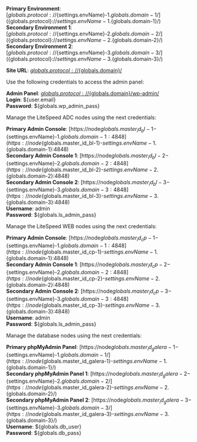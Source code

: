 **Primary Environment**: [${globals.protocol}://${settings.envName}-1.${globals.domain-1}/](${globals.protocol}://${settings.envName}-1.${globals.domain-1}/)   
**Secondary Environment 1**: [${globals.protocol}://${settings.envName}-2.${globals.domain-2}/](${globals.protocol}://${settings.envName}-2.${globals.domain-2}/)   
**Secondary Environment 2**: [${globals.protocol}://${settings.envName}-3.${globals.domain-3}/](${globals.protocol}://${settings.envName}-3.${globals.domain-3}/)   

**Site URL**: [${globals.protocol}://${globals.domain}/](${globals.protocol}://${globals.domain}/)  

Use the following credentials to access the admin panel:

**Admin Panel**: [${globals.protocol}://${globals.domain}/wp-admin/](${globals.protocol}://${globals.domain}/wp-admin/)  
**Login**: ${user.email}  
**Password**: ${globals.wp_admin_pass}  

Manage the LiteSpeed ADC nodes using the next credentials:

**Primary Admin Console**: [https://node${globals.master_id_bl-1}-${settings.envName}-1.${globals.domain-1}:4848](https://node${globals.master_id_bl-1}-${settings.envName}-1.${globals.domain-1}:4848)   
**Secondary Admin Console 1**: [https://node${globals.master_id_bl-2}-${settings.envName}-2.${globals.domain-2}:4848](https://node${globals.master_id_bl-2}-${settings.envName}-2.${globals.domain-2}:4848)   
**Secondary Admin Console 2**: [https://node${globals.master_id_bl-3}-${settings.envName}-3.${globals.domain-3}:4848](https://node${globals.master_id_bl-3}-${settings.envName}-3.${globals.domain-3}:4848)   
**Username**: admin    
**Password**: ${globals.ls_admin_pass}  

Manage the LiteSpeed WEB nodes using the next credentials:

**Primary Admin Console**: [https://node${globals.master_id_cp-1}-${settings.envName}-1.${globals.domain-1}:4848](https://node${globals.master_id_cp-1}-${settings.envName}-1.${globals.domain-1}:4848)   
**Secondary Admin Console 1**: [https://node${globals.master_id_cp-2}-${settings.envName}-2.${globals.domain-2}:4848](https://node${globals.master_id_cp-2}-${settings.envName}-2.${globals.domain-2}:4848)   
**Secondary Admin Console 2**: [https://node${globals.master_id_cp-3}-${settings.envName}-3.${globals.domain-3}:4848](https://node${globals.master_id_cp-3}-${settings.envName}-3.${globals.domain-3}:4848)   
**Username**: admin    
**Password**: ${globals.ls_admin_pass}   

Manage the database nodes using the next credentials:

**Primary phpMyAdmin Panel**: [https://node${globals.master_id_galera-1}-${settings.envName}-1.${globals.domain-1}/](https://node${globals.master_id_galera-1}-${settings.envName}-1.${globals.domain-1}/)   
**Secondary phpMyAdmin Panel 1**: [https://node${globals.master_id_galera-2}-${settings.envName}-2.${globals.domain-2}/](https://node${globals.master_id_galera-2}-${settings.envName}-2.${globals.domain-2}/)   
**Secondary phpMyAdmin Panel 2**: [https://node${globals.master_id_galera-3}-${settings.envName}-3.${globals.domain-3}/](https://node${globals.master_id_galera-3}-${settings.envName}-3.${globals.domain-3}/)   
**Username**: ${globals.db_user}    
**Password**: ${globals.db_pass}   

